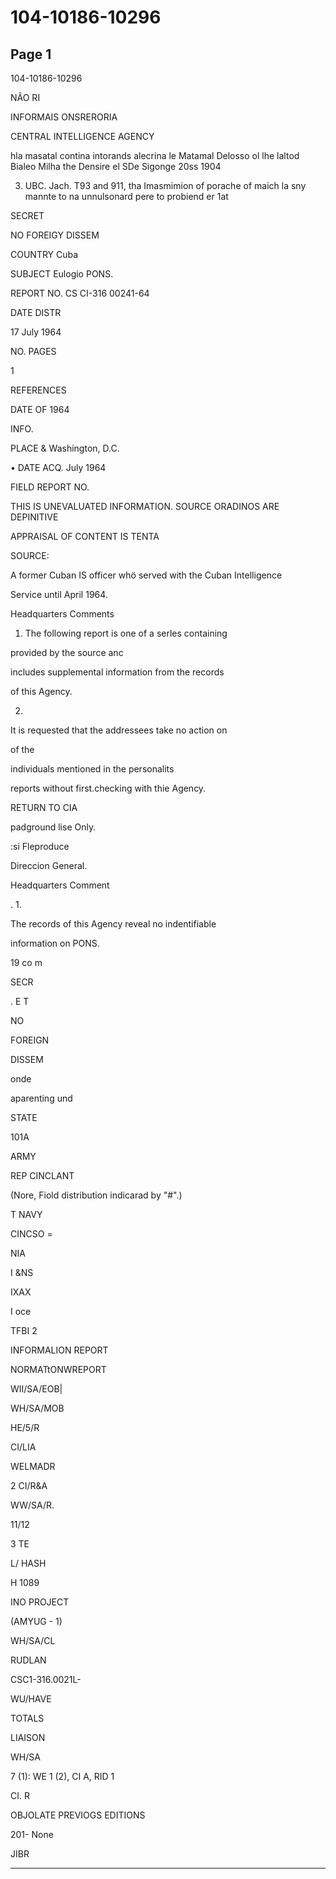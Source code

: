 # 104-10186-10296

## Page 1

104-10186-10296

NÃO RI

INFORMAIS ONSRERORIA

CENTRAL INTELLIGENCE AGENCY

hla masatal contina intorands alecrina le Matamal Delosso ol lhe laltod Bialeo Milha the Densire el SDe Sigonge 20ss 1904

3. UBC. Jach. T93 and 911, tha Imasmimion of porache of maich la sny mannte to na unnulsonard pere to probiend er 1at

SECRET

NO FOREIGY DISSEM

COUNTRY Cuba

SUBJECT Eulogio PONS.

REPORT NO. CS CI-316 00241-64

DATE DISTR

17 July 1964

NO. PAGES

1

REFERENCES

DATE OF 1964

INFO.

PLACE & Washington, D.C.

• DATE ACQ. July 1964

FIELD REPORT NO.

THIS IS UNEVALUATED INFORMATION. SOURCE ORADINOS ARE DEPINITIVE

APPRAISAL OF CONTENT IS TENTA

SOURCE:

A former Cuban IS officer whö served with the Cuban Intelligence

Service until April 1964.

Headquarters Comments

1. The following report is one of a serles containing

provided by the source anc

includes supplemental information from the records

of this Agency.

2.

It is requested that the addressees take no action on

of the

individuals mentioned in the personalits

reports without first.checking with thie Agency.

RETURN TO CIA

padground lise Only.

:si Fleproduce

Direccion General.

Headquarters Comment

. 1.

The records of this Agency reveal no indentifiable

information on PONS.

19 co m

SECR

. E T

NO

FOREIGN

DISSEM

onde

aparenting und

STATE

101A

ARMY

REP CINCLANT

(Nore, Fiold distribution indicarad by "#".)

T NAVY

CINCSO =

NIA

I &NS

IXAX

I oce

TFBI 2

INFORMALION REPORT

NORMATtONWREPORT

WII/SA/EOB|

WH/SA/MOB

HE/5/R

CI/LIA

WELMADR

2 CI/R&A

WW/SA/R.

11/12

3 TE

L/ HASH

H 1089

INO PROJECT

(AMYUG - 1)

WH/SA/CL

RUDLAN

CSC1-316.0021L-

WU/HAVE

TOTALS

LIAISON

WH/SA

7 (1): WE 1 (2), CI A, RID 1

CI. R

OBJOLATE PREVIOGS EDITIONS

201- None

JIBR

---

